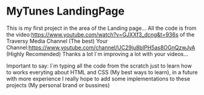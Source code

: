 # MyTunes LandingPage
 This is my first project in the area of the Landing page... All the code is from the video:https://www.youtube.com/watch?v=GJXXf3_dcng&t=936s  of the Traversy Media Channel (The best)
 Your Channel:https://www.youtube.com/channel/UC29ju8bIPH5as8OGnQzwJyA (Highly Recomended) Thanks a lot  I´m improving a lot with your videos... 
 
 Important to say: I´m typing all the code from the scratch just to learn how to works everyting about HTML and CSS (My best ways to learn), in a future with more experience I really hope to add some implementations to these projects (My personal brand or bussines)  

